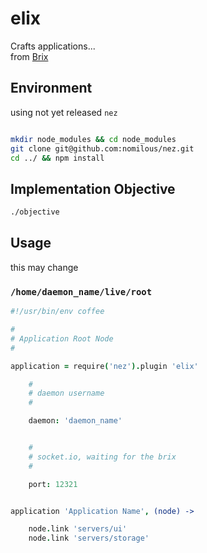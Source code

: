 elix
====


Crafts applications...<br />
from [Brix](https://github.com/nomilous/brix)


Environment
-----------

using not yet released `nez`

```bash

mkdir node_modules && cd node_modules
git clone git@github.com:nomilous/nez.git
cd ../ && npm install

```

Implementation Objective
------------------------

```bash
./objective
```

Usage
-----

this may change

### `/home/daemon_name/live/root`

```coffee
#!/usr/bin/env coffee

#
# Application Root Node
#

application = require('nez').plugin 'elix'

    #
    # daemon username
    # 

    daemon: 'daemon_name'


    #
    # socket.io, waiting for the brix
    #

    port: 12321


application 'Application Name', (node) ->

    node.link 'servers/ui'
    node.link 'servers/storage'
    

```
